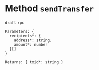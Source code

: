 # Method `sendTransfer`

`draft` `rpc`

```
Parameters: {
  recipients*: {
    address*: string,
    amount*: number
  }[]
}

Returns: { txid*: string }
```
